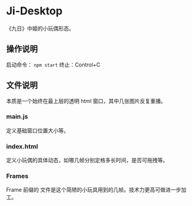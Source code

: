 # Ji-Desktop

《九日》中姬的小玩偶形态。

## 操作说明

启动命令：
`
npm start
`
终止：Control+C


## 文件说明

本质是一个始终在最上层的透明 html 窗口，其中几张图片反复重播。

### main.js

定义基础窗口位置大小等。

### index.html

定义小玩偶的具体动态，如哪几帧分别定格多长时间，是否可拖拽等。

### Frames

Frame 前缀的 文件是这个简陋的小玩具用到的几帧。技术力更高可做进一步加工。